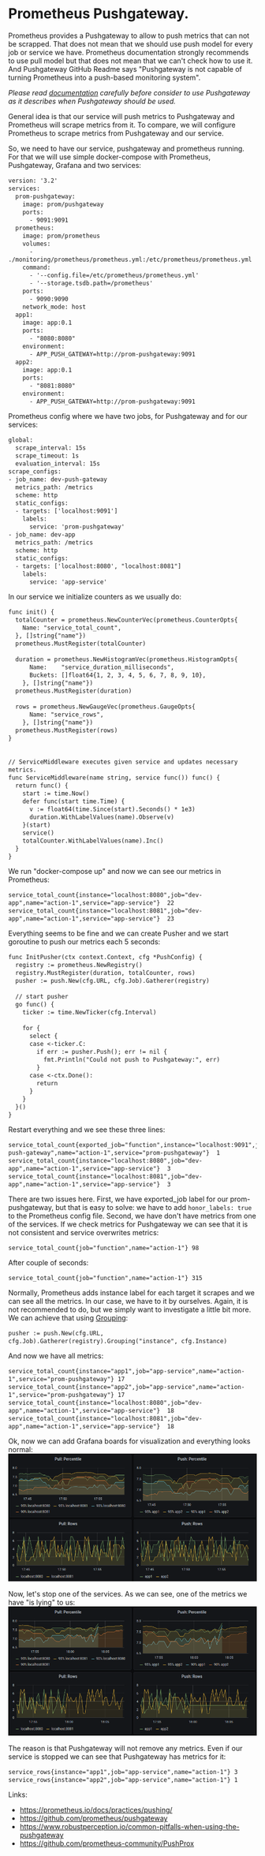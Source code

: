 # Prometheus Pushgateway.

Prometheus provides a Pushgateway to allow to push metrics that can not be scrapped. That does not mean that we should use push model for every job or service we have. Prometheus documentation strongly recommends to use pull model but that does not mean that we can't check how to use it. And Pushgateway GitHub Readme says "Pushgateway is not capable of turning Prometheus into a push-based monitoring system".

_Please read <a href="https://prometheus.io/docs/practices/pushing/">documentation</a> carefully before consider to use Pushgateway as it describes when Pushgateway should be used._

General idea is that our service will push metrics to Pushgateway and Prometheus will scrape metrics from it. To compare, we will configure Prometheus to scrape metrics from Pushgateway and our service. 

So, we need to have our service, pushgateway and prometheus running. For that we will use simple docker-compose with Prometheus, Pushgateway, Grafana and two services:
```
version: '3.2'
services: 
  prom-pushgateway:
    image: prom/pushgateway
    ports: 
      - 9091:9091
  prometheus:
    image: prom/prometheus
    volumes:
      - ./monitoring/prometheus/prometheus.yml:/etc/prometheus/prometheus.yml
    command:
      - '--config.file=/etc/prometheus/prometheus.yml'
      - '--storage.tsdb.path=/prometheus'
    ports:
      - 9090:9090
    network_mode: host
  app1:
    image: app:0.1
    ports:
      - "8080:8080"
    environment:
      - APP_PUSH_GATEWAY=http://prom-pushgateway:9091
  app2:
    image: app:0.1
    ports:
      - "8081:8080"
    environment:
      - APP_PUSH_GATEWAY=http://prom-pushgateway:9091
```
Prometheus config where we have two jobs, for Pushgateway and for our services:
```
global:
  scrape_interval: 15s
  scrape_timeout: 1s
  evaluation_interval: 15s
scrape_configs:
- job_name: dev-push-gateway
  metrics_path: /metrics
  scheme: http
  static_configs:
  - targets: ['localhost:9091']
    labels:
      service: 'prom-pushgateway'
- job_name: dev-app
  metrics_path: /metrics
  scheme: http
  static_configs:
  - targets: ['localhost:8080', "localhost:8081"]
    labels:
      service: 'app-service'
```
In our service we initialize counters as we usually do:
```golang
func init() {
  totalCounter = prometheus.NewCounterVec(prometheus.CounterOpts{
    Name: "service_total_count",
  }, []string{"name"})
  prometheus.MustRegister(totalCounter)

  duration = prometheus.NewHistogramVec(prometheus.HistogramOpts{
      Name:    "service_duration_milliseconds",
      Buckets: []float64{1, 2, 3, 4, 5, 6, 7, 8, 9, 10},
    }, []string{"name"})
  prometheus.MustRegister(duration)

  rows = prometheus.NewGaugeVec(prometheus.GaugeOpts{
      Name: "service_rows",
    }, []string{"name"})
  prometheus.MustRegister(rows)
}


// ServiceMiddleware executes given service and updates necessary metrics.
func ServiceMiddleware(name string, service func()) func() {
  return func() {
    start := time.Now()
    defer func(start time.Time) {
      v := float64(time.Since(start).Seconds() * 1e3)
      duration.WithLabelValues(name).Observe(v)
    }(start)
    service()
    totalCounter.WithLabelValues(name).Inc()
  }
}
```
We run "docker-compose up" and now we can see our metrics in Prometheus:
```
service_total_count{instance="localhost:8080",job="dev-app",name="action-1",service="app-service"}  22
service_total_count{instance="localhost:8081",job="dev-app",name="action-1",service="app-service"}  23
``` 
Everything seems to be fine and we can create Pusher and we start goroutine to push our metrics each 5 seconds:
```golang
func InitPusher(ctx context.Context, cfg *PushConfig) {
  registry := prometheus.NewRegistry()
  registry.MustRegister(duration, totalCounter, rows)
  pusher := push.New(cfg.URL, cfg.Job).Gatherer(registry)

  // start pusher
  go func() {
    ticker := time.NewTicker(cfg.Interval)

    for {
      select {
      case <-ticker.C:
        if err := pusher.Push(); err != nil {
          fmt.Println("Could not push to Pushgateway:", err)
        }
      case <-ctx.Done():
        return
      }
    }
  }()
}
``` 
Restart everything and we see these three lines:
```
service_total_count{exported_job="function",instance="localhost:9091",job="dev-push-gateway",name="action-1",service="prom-pushgateway"}  1
service_total_count{instance="localhost:8080",job="dev-app",name="action-1",service="app-service"}  3
service_total_count{instance="localhost:8081",job="dev-app",name="action-1",service="app-service"}  3
```
There are two issues here. First, we have exported_job label for our prom-pushgateway, but that is easy to solve: we have to add ` honor_labels: true ` to the Prometheus config file. Second, we have don't have metrics from one of the services. If we check metrics for Pushgateway we can see that it is not consistent and service overwrites metrics:
```
service_total_count{job="function",name="action-1"} 98
```
After couple of seconds:
```
service_total_count{job="function",name="action-1"} 315
```
Normally, Prometheus adds instance label for each target it scrapes and we can see all the metrics. In our case, we have to it by ourselves. Again, it is not recommended to do, but we simply want to investigate a little bit more.
We can achieve that using <a href="https://godoc.org/github.com/prometheus/client_golang/prometheus/push#Pusher.Grouping">Grouping</a>:
```
pusher := push.New(cfg.URL, cfg.Job).Gatherer(registry).Grouping("instance", cfg.Instance)
``` 
And now we have all metrics:
```
service_total_count{instance="app1",job="app-service",name="action-1",service="prom-pushgateway"} 17
service_total_count{instance="app2",job="app-service",name="action-1",service="prom-pushgateway"} 17
service_total_count{instance="localhost:8080",job="dev-app",name="action-1",service="app-service"}  18
service_total_count{instance="localhost:8081",job="dev-app",name="action-1",service="app-service"}  18
```

Ok, now we can add Grafana boards for visualization and everything looks normal:
![Grafana](./doc/images/grafana1.png)

Now, let's stop one of the services. As we can see, one of the metrics we have "is lying" to us: 
![Grafana](./doc/images/grafana2.png)

The reason is that Pushgateway will not remove any metrics. Even if our service is stopped we can see that Pushgateway has metrics for it:
```
service_rows{instance="app1",job="app-service",name="action-1"} 3
service_rows{instance="app2",job="app-service",name="action-1"} 1
```


Links:
- https://prometheus.io/docs/practices/pushing/
- https://github.com/prometheus/pushgateway
- https://www.robustperception.io/common-pitfalls-when-using-the-pushgateway
- https://github.com/prometheus-community/PushProx

